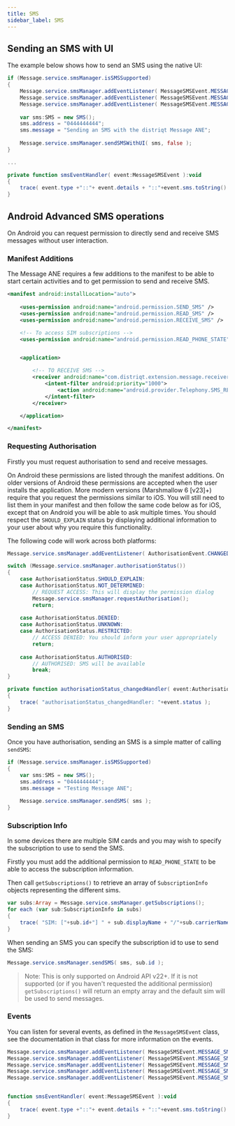 ```yaml
---
title: SMS
sidebar_label: SMS
---
```


## Sending an SMS with UI

The example below shows how to send an SMS using the native UI:

```actionscript
if (Message.service.smsManager.isSMSSupported)
{
	Message.service.smsManager.addEventListener( MessageSMSEvent.MESSAGE_SMS_CANCELLED, smsEventHandler );
	Message.service.smsManager.addEventListener( MessageSMSEvent.MESSAGE_SMS_SENT, smsEventHandler );
	Message.service.smsManager.addEventListener( MessageSMSEvent.MESSAGE_SMS_SENT_ERROR, smsEventHandler );
					
	var sms:SMS = new SMS();
	sms.address = "0444444444";
	sms.message = "Sending an SMS with the distriqt Message ANE";
	
	Message.service.smsManager.sendSMSWithUI( sms, false );
}

...

private function smsEventHandler( event:MessageSMSEvent ):void
{
	trace( event.type +"::"+ event.details + "::"+event.sms.toString() );
}
```



## Android Advanced SMS operations

On Android you can request permission to directly send and receive SMS messages without 
user interaction. 


### Manifest Additions

The Message ANE requires a few additions to the manifest to be able to start certain activities and to get permission to send and receive SMS. 

```xml
<manifest android:installLocation="auto">
	
	<uses-permission android:name="android.permission.SEND_SMS" /> 
	<uses-permission android:name="android.permission.READ_SMS" /> 
	<uses-permission android:name="android.permission.RECEIVE_SMS" />

	<!-- To access SIM subscriptions -->
	<uses-permission android:name="android.permission.READ_PHONE_STATE" />


	<application>

		<!-- TO RECEIVE SMS -->
		<receiver android:name="com.distriqt.extension.message.receivers.MessageSMSReceiver" android:exported="true" > 
			<intent-filter android:priority="1000"> 
				<action android:name="android.provider.Telephony.SMS_RECEIVED" />
			</intent-filter> 
		</receiver>

	</application>

</manifest>
```
	



### Requesting Authorisation

Firstly you must request authorisation to send and receive messages. 

On Android these permissions are listed through the manifest additions. 
On older versions of Android these permissions are accepted when the user installs the application. 
More modern versions (Marshmallow 6 [v23]+) require that you request the permissions similar to iOS. 
You will still need to list them in your manifest and then follow the same code below as for iOS, except that on Android you will be able to ask multiple times. 
You should respect the `SHOULD_EXPLAIN` status by displaying additional information to your user about why you require this functionality.

The following code will work across both platforms:


```actionscript
Message.service.smsManager.addEventListener( AuthorisationEvent.CHANGED, authorisationStatus_changedHandler );

switch (Message.service.smsManager.authorisationStatus())
{
	case AuthorisationStatus.SHOULD_EXPLAIN:
	case AuthorisationStatus.NOT_DETERMINED:
		// REQUEST ACCESS: This will display the permission dialog
		Message.service.smsManager.requestAuthorisation();
		return;
	
	case AuthorisationStatus.DENIED:
	case AuthorisationStatus.UNKNOWN:
	case AuthorisationStatus.RESTRICTED:
		// ACCESS DENIED: You should inform your user appropriately
		return;
		
	case AuthorisationStatus.AUTHORISED:
		// AUTHORISED: SMS will be available
		break;						
}
```

```actionscript
private function authorisationStatus_changedHandler( event:AuthorisationEvent ):void
{
	trace( "authorisationStatus_changedHandler: "+event.status );
}
```


### Sending an SMS

Once you have authorisation, sending an SMS is a simple matter of calling `sendSMS`:


```actionscript
if (Message.service.smsManager.isSMSSupported)
{
	var sms:SMS = new SMS();
	sms.address = "0444444444";
	sms.message = "Testing Message ANE";
	
	Message.service.smsManager.sendSMS( sms );
}
```


### Subscription Info

In some devices there are multiple SIM cards and you may wish to specify the subscription to use to send the SMS.

Firstly you must add the additional permission to `READ_PHONE_STATE` to be able to access the subscription information.


Then call `getSubscriptions()` to retrieve an array of `SubscriptionInfo` objects representing the different sims.

```actionscript
var subs:Array = Message.service.smsManager.getSubscriptions();
for each (var sub:SubscriptionInfo in subs)
{
	trace( "SIM: ["+sub.id+"] " + sub.displayName + "/"+sub.carrierName);
}
```

When sending an SMS you can specify the subscription id to use to send the SMS:

```actionscript
Message.service.smsManager.sendSMS( sms, sub.id );
```

>
> Note: This is only supported on Android API v22+. If it is not supported (or if you haven't requested the additional permission) `getSubscriptions()` will return an empty array and the default sim will be used to send messages.
>


### Events

You can listen for several events, as defined in the `MessageSMSEvent` class, see the documentation
in that class for more information on the events.

```actionscript
Message.service.smsManager.addEventListener( MessageSMSEvent.MESSAGE_SMS_CANCELLED, 	smsEventHandler );
Message.service.smsManager.addEventListener( MessageSMSEvent.MESSAGE_SMS_DELIVERED, 	smsEventHandler );
Message.service.smsManager.addEventListener( MessageSMSEvent.MESSAGE_SMS_RECEIVED, 		smsEventHandler );
Message.service.smsManager.addEventListener( MessageSMSEvent.MESSAGE_SMS_SENT, 			smsEventHandler );
Message.service.smsManager.addEventListener( MessageSMSEvent.MESSAGE_SMS_SENT_ERROR, 	smsEventHandler );


function smsEventHandler( event:MessageSMSEvent ):void
{
	trace( event.type +"::"+ event.details + "::"+event.sms.toString() );
}
```
